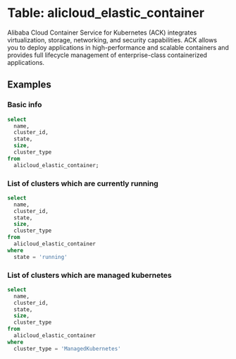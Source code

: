 # Table: alicloud_elastic_container

Alibaba Cloud Container Service for Kubernetes (ACK) integrates virtualization, storage, networking, and security capabilities. ACK allows you to deploy applications in high-performance and scalable containers and provides full lifecycle management of enterprise-class containerized applications.

## Examples

### Basic info

```sql
select
  name,
  cluster_id,
  state,
  size,
  cluster_type
from
  alicloud_elastic_container;
```

### List of clusters which are currently running

```sql
select
  name,
  cluster_id,
  state,
  size,
  cluster_type
from
  alicloud_elastic_container
where
  state = 'running'
```

### List of clusters which are managed kubernetes

```sql
select
  name,
  cluster_id,
  state,
  size,
  cluster_type
from
  alicloud_elastic_container
where
  cluster_type = 'ManagedKubernetes'
```
